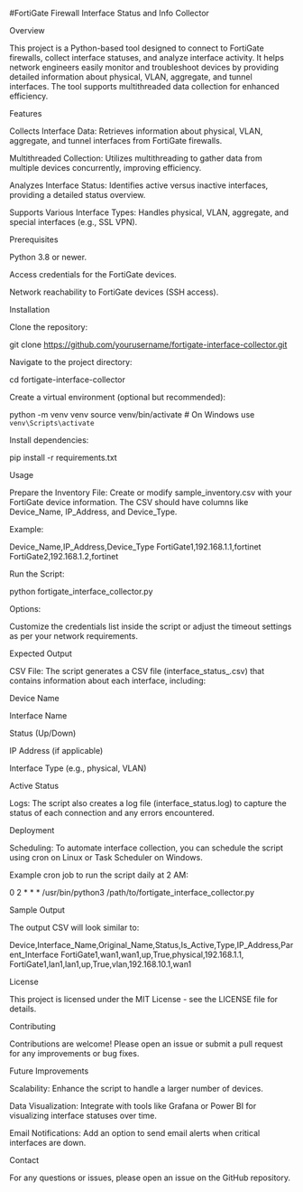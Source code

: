 #FortiGate Firewall Interface Status and Info Collector

Overview

This project is a Python-based tool designed to connect to FortiGate firewalls, collect interface statuses, and analyze interface activity. It helps network engineers easily monitor and troubleshoot devices by providing detailed information about physical, VLAN, aggregate, and tunnel interfaces. The tool supports multithreaded data collection for enhanced efficiency.

Features

Collects Interface Data: Retrieves information about physical, VLAN, aggregate, and tunnel interfaces from FortiGate firewalls.

Multithreaded Collection: Utilizes multithreading to gather data from multiple devices concurrently, improving efficiency.

Analyzes Interface Status: Identifies active versus inactive interfaces, providing a detailed status overview.

Supports Various Interface Types: Handles physical, VLAN, aggregate, and special interfaces (e.g., SSL VPN).

Prerequisites

Python 3.8 or newer.

Access credentials for the FortiGate devices.

Network reachability to FortiGate devices (SSH access).

Installation

Clone the repository:

git clone https://github.com/yourusername/fortigate-interface-collector.git

Navigate to the project directory:

cd fortigate-interface-collector

Create a virtual environment (optional but recommended):

python -m venv venv
source venv/bin/activate  # On Windows use `venv\Scripts\activate`

Install dependencies:

pip install -r requirements.txt

Usage

Prepare the Inventory File: Create or modify sample_inventory.csv with your FortiGate device information. The CSV should have columns like Device_Name, IP_Address, and Device_Type.

Example:

Device_Name,IP_Address,Device_Type
FortiGate1,192.168.1.1,fortinet
FortiGate2,192.168.1.2,fortinet

Run the Script:

python fortigate_interface_collector.py

Options:

Customize the credentials list inside the script or adjust the timeout settings as per your network requirements.

Expected Output

CSV File: The script generates a CSV file (interface_status_<timestamp>.csv) that contains information about each interface, including:

Device Name

Interface Name

Status (Up/Down)

IP Address (if applicable)

Interface Type (e.g., physical, VLAN)

Active Status

Logs: The script also creates a log file (interface_status.log) to capture the status of each connection and any errors encountered.

Deployment

Scheduling: To automate interface collection, you can schedule the script using cron on Linux or Task Scheduler on Windows.

Example cron job to run the script daily at 2 AM:

0 2 * * * /usr/bin/python3 /path/to/fortigate_interface_collector.py

Sample Output

The output CSV will look similar to:

Device,Interface_Name,Original_Name,Status,Is_Active,Type,IP_Address,Parent_Interface
FortiGate1,wan1,wan1,up,True,physical,192.168.1.1,
FortiGate1,lan1,lan1,up,True,vlan,192.168.10.1,wan1

License

This project is licensed under the MIT License - see the LICENSE file for details.

Contributing

Contributions are welcome! Please open an issue or submit a pull request for any improvements or bug fixes.

Future Improvements

Scalability: Enhance the script to handle a larger number of devices.

Data Visualization: Integrate with tools like Grafana or Power BI for visualizing interface statuses over time.

Email Notifications: Add an option to send email alerts when critical interfaces are down.

Contact

For any questions or issues, please open an issue on the GitHub repository.
